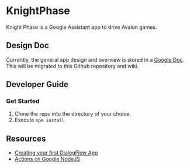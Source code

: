 # KnightPhase
Knight Phase is a Google Assistant app to drive Avalon games.

## Design Doc

Currently, the general app design and overview is stored in a [Google Doc](https://docs.google.com/document/d/1XcUSA2UhTcwEkg2RdMhq4D_TnufBy3FUE3agEJweJ1k/edit?usp=sharing).  This will be migrated to this Github repository and wiki.

## Developer Guide

### Get Started

1.  Clone the repo into the directory of your choice.
2.  Execute `npm install`.

## Resources

- [Creating your first DialogFlow App](https://developers.google.com/actions/dialogflow/first-app)
- [Actions on Google NodeJS](https://actions-on-google.github.io/actions-on-google-nodejs/)

